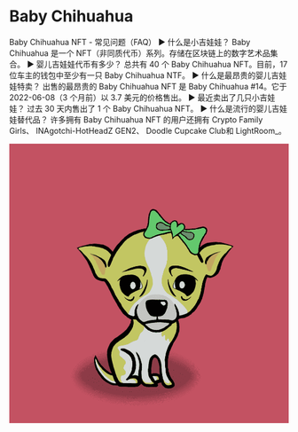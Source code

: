 # Baby Chihuahua

Baby Chihuahua NFT - 常见问题（FAQ）
▶ 什么是小吉娃娃？
Baby Chihuahua 是一个 NFT（非同质代币）系列。存储在区块链上的数字艺术品集合。
▶ 婴儿吉娃娃代币有多少？
总共有 40 个 Baby Chihuahua NFT。目前，17 位车主的钱包中至少有一只 Baby Chihuahua NTF。
▶ 什么是最昂贵的婴儿吉娃娃特卖？
出售的最昂贵的 Baby Chihuahua NFT 是 Baby Chihuahua #14。它于 2022-06-08（3 个月前）以 3.7 美元的价格售出。
▶ 最近卖出了几只小吉娃娃？
过去 30 天内售出了 1 个 Baby Chihuahua NFT。
▶ 什么是流行的婴儿吉娃娃替代品？
许多拥有 Baby Chihuahua NFT 的用户还拥有 Crypto Family Girls、 INAgotchi-HotHeadZ GEN2、 Doodle Cupcake Club和 LightRoom_。

![nft](unnamed.png)
